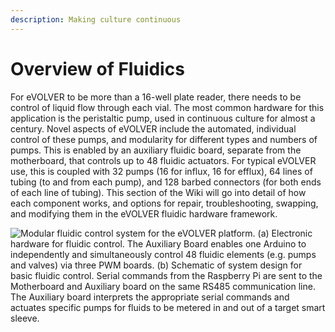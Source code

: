 ```yaml
---
description: Making culture continuous
---
```


# Overview of Fluidics

For eVOLVER to be more than a 16-well plate reader, there needs to be control of liquid flow through each vial. The most common hardware for this application is the peristaltic pump, used in continuous culture for almost a century. Novel aspects of eVOLVER include the automated, individual control of these pumps, and modularity for different types and numbers of pumps. This is enabled by an auxiliary fluidic board, separate from the motherboard, that controls up to 48 fluidic actuators. For typical eVOLVER use, this is coupled with 32 pumps (16 for influx, 16 for efflux), 64 lines of tubing (to and from each pump), and 128 barbed connectors (for both ends of each line of tubing). This section of the Wiki will go into detail of how each component works, and options for repair, troubleshooting, swapping, and modifying them in the eVOLVER fluidic hardware framework.



![Modular fluidic control system for the eVOLVER platform. (a) Electronic hardware for fluidic control. The Auxiliary Board enables one Arduino to independently and simultaneously control 48 fluidic elements (e.g. pumps and valves) via three PWM boards. (b) Schematic of system design for basic fluidic control. Serial commands from the Raspberry Pi are sent to the Motherboard and Auxiliary board on the same RS485 communication line. The Auxiliary board interprets the appropriate serial commands and actuates specific pumps for fluids to be metered in and out of a target smart sleeve.](<../../.gitbook/assets/image (2) (1).png>)

